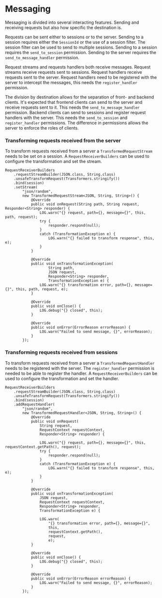 
# Messaging

Messaging is divided into several interacting features.
Sending and receiving requests but also how specific the destination is.

Requests can be sent either to sessions or to the server.
Sending to a session requires either the `SessionId` or the use of a session filter.
The session filter can be used to send to multiple sessions.
Sending to a session requires the `send_to_session` permission.
Sending to the server requires the `send_to_message_handler` permission.

Request streams and requests handlers both receive messages.
Request streams receive requests sent to sessions.
Request handlers receive requests sent to the server.
Request handlers need to be registered with the server to intercept the messages,
this needs the `register_handler` permission.

The division by destination allows for the separation of front- and backend clients.
It's expected that frontend clients can send to the server and receive requests
sent to it.
This needs the `send_to_message_handler` permission.
Backend clients can send to sessions and register request handlers with the server.
This needs the `send_to_session` and `register_handler` permissions.
The difference in permissions allows the server to enforce the roles of clients.

### Transforming requests received from the server

To transform requests received from a server a `TransformedRequestStream`
needs to be set on a session.
A `RequestReceiverBuilders` can be used to configure the transformation and
set the stream.

```
RequestReceiverBuilders
    .requestStreamBuilder(JSON.class, String.class)
    .unsafeTransformRequest(Transformers.stringify())
    .bind(session)
    .setStream(
        "json/random",
        new TransformedRequestStream<JSON, String, String>() {
            @Override
            public void onRequest(String path, String request, Responder<String> responder) {
                LOG.warn("{} request, path={}, message={}", this, path, request);
                try {
                    responder.respond(null);
                }
                catch (TransformationException e) {
                    LOG.warn("{} failed to transform response", this, e);
                }
            }

            @Override
            public void onTransformationException(
                    String path,
                    JSON request,
                    Responder<String> responder,
                    TransformationException e) {
                LOG.warn("{} transformation error, path={}, message={}", this, path, request, e);
            }

            @Override
            public void onClose() {
                LOG.debug("{} closed", this);
            }

            @Override
            public void onError(ErrorReason errorReason) {
                LOG.warn("Failed to send message, {}", errorReason);
            }
        });
```

### Transforming requests received from sessions

To transform requests received from a server a `TransformedRequestHandler`
needs to be registered with the server.
The `register_handler` permission is needed to be able to register the handler.
A `RequestReceiverBuilders` can be used to configure the transformation and
set the handler.


```
RequestReceiverBuilders
    .requestStreamBuilder(JSON.class, String.class)
    .unsafeTransformRequest(Transformers.stringify())
    .bind(session)
    .addRequestHandler(
        "json/random",
        new TransformedRequestHandler<JSON, String, String>() {
            @Override
            public void onRequest(
                String request,
                RequestContext requestContext,
                Responder<String> responder) {

                LOG.warn("{} request, path={}, message={}", this, requestContext.getPath(), request);
                try {
                    responder.respond(null);
                }
                catch (TransformationException e) {
                    LOG.warn("{} failed to transform response", this, e);
                }
            }

            @Override
            public void onTransformationException(
                JSON request,
                RequestContext requestContext,
                Responder<String> responder,
                TransformationException e) {

                LOG.warn(
                    "{} transformation error, path={}, message={}",
                    this,
                    requestContext.getPath(),
                    request,
                    e);
            }

            @Override
            public void onClose() {
                LOG.debug("{} closed", this);
            }

            @Override
            public void onError(ErrorReason errorReason) {
                LOG.warn("Failed to send message, {}", errorReason);
            }
        });
```